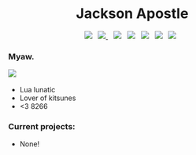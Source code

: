 
<h1 align="center">
  Jackson Apostle 
</h1>

<p align="center">
<img src="https://img.shields.io/badge/superior-squeaker-orange?style=for-the-badge">&nbsp;&nbsp;
<a href="https://encom.software/">
  <img src="https://img.shields.io/badge/Website-(currently down)-blueviolet?style=for-the-badge" />        
</a>&nbsp;&nbsp;
<img src="https://img.shields.io/badge/Lua-2C2D72?style=for-the-badge&logo=lua&logoColor=white">&nbsp;&nbsp;
<img src="https://img.shields.io/badge/TypeScript-007ACC?style=for-the-badge&logo=typescript&logoColor=white">&nbsp;&nbsp;
<img src="https://img.shields.io/badge/C-00599C?style=for-the-badge&logo=c&logoColor=white">&nbsp;&nbsp;
<img src="https://img.shields.io/badge/C%23-239120?style=for-the-badge&logo=c-sharp&logoColor=white">&nbsp;&nbsp;
<img src="https://img.shields.io/badge/espressif-E7352C?style=for-the-badge&logo=espressif&logoColor=white">&nbsp;&nbsp;
</p>

### Myaw.
<img src="https://anlucas.neocities.org/gobpawed.gif"/>&nbsp;&nbsp;

- Lua lunatic
- Lover of kitsunes
- <3 8266

### Current projects:
- None!

